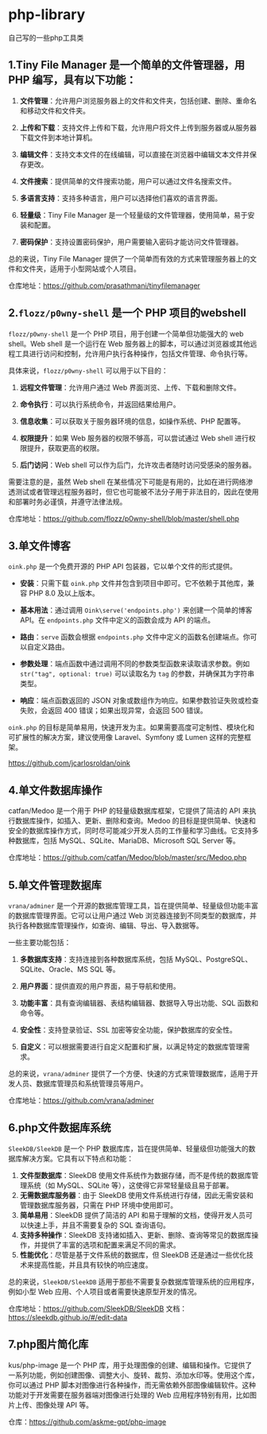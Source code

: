 # php-library
自己写的一些php工具类






## 1.Tiny File Manager 是一个简单的文件管理器，用 PHP 编写，具有以下功能：

1. **文件管理**：允许用户浏览服务器上的文件和文件夹，包括创建、删除、重命名和移动文件和文件夹。

2. **上传和下载**：支持文件上传和下载，允许用户将文件上传到服务器或从服务器下载文件到本地计算机。

3. **编辑文件**：支持文本文件的在线编辑，可以直接在浏览器中编辑文本文件并保存更改。

4. **文件搜索**：提供简单的文件搜索功能，用户可以通过文件名搜索文件。

5. **多语言支持**：支持多种语言，用户可以选择他们喜欢的语言界面。

6. **轻量级**：Tiny File Manager 是一个轻量级的文件管理器，使用简单，易于安装和配置。

7. **密码保护**：支持设置密码保护，用户需要输入密码才能访问文件管理器。

总的来说，Tiny File Manager 提供了一个简单而有效的方式来管理服务器上的文件和文件夹，适用于小型网站或个人项目。

仓库地址：https://github.com/prasathmani/tinyfilemanager



## 2.`flozz/p0wny-shell` 是一个 PHP 项目的webshell

`flozz/p0wny-shell` 是一个 PHP 项目，用于创建一个简单但功能强大的 web shell。Web shell 是一个运行在 Web 服务器上的脚本，可以通过浏览器或其他远程工具进行访问和控制，允许用户执行各种操作，包括文件管理、命令执行等。

具体来说，`flozz/p0wny-shell` 可以用于以下目的：

1. **远程文件管理**：允许用户通过 Web 界面浏览、上传、下载和删除文件。

2. **命令执行**：可以执行系统命令，并返回结果给用户。

3. **信息收集**：可以获取关于服务器环境的信息，如操作系统、PHP 配置等。

4. **权限提升**：如果 Web 服务器的权限不够高，可以尝试通过 Web shell 进行权限提升，获取更高的权限。

5. **后门访问**：Web shell 可以作为后门，允许攻击者随时访问受感染的服务器。

需要注意的是，虽然 Web shell 在某些情况下可能是有用的，比如在进行网络渗透测试或者管理远程服务器时，但它也可能被不法分子用于非法目的，因此在使用和部署时务必谨慎，并遵守法律法规。

仓库地址：https://github.com/flozz/p0wny-shell/blob/master/shell.php



## 3.单文件博客

`oink.php` 是一个免费开源的 PHP API 包装器，它以单个文件的形式提供。

- **安装**：只需下载 `oink.php` 文件并包含到项目中即可。它不依赖于其他库，兼容 PHP 8.0 及以上版本。

- **基本用法**：通过调用 `Oink\serve('endpoints.php')` 来创建一个简单的博客 API。在 `endpoints.php` 文件中定义的函数会成为 API 的端点。

- **路由**：`serve` 函数会根据 `endpoints.php` 文件中定义的函数名创建端点。你可以自定义路由。

- **参数处理**：端点函数中通过调用不同的参数类型函数来读取请求参数。例如 `str("tag", optional: true)` 可以读取名为 `tag` 的参数，并确保其为字符串类型。

- **响应**：端点函数返回的 JSON 对象或数组作为响应。如果参数验证失败或检查失败，会返回 400 错误；如果出现异常，会返回 500 错误。

`oink.php` 的目标是简单易用，快速开发为主。如果需要高度可定制性、模块化和可扩展性的解决方案，建议使用像 Laravel、Symfony 或 Lumen 这样的完整框架。

https://github.com/jcarlosroldan/oink



## 4.单文件数据库操作

catfan/Medoo 是一个用于 PHP 的轻量级数据库框架，它提供了简洁的 API 来执行数据库操作，如插入、更新、删除和查询。Medoo 的目标是提供简单、快速和安全的数据库操作方式，同时尽可能减少开发人员的工作量和学习曲线。它支持多种数据库，包括 MySQL、SQLite、MariaDB、Microsoft SQL Server 等。

仓库地址：https://github.com/catfan/Medoo/blob/master/src/Medoo.php

## 5.单文件管理数据库
`vrana/adminer` 是一个开源的数据库管理工具，旨在提供简单、轻量级但功能丰富的数据库管理界面。它可以让用户通过 Web 浏览器连接到不同类型的数据库，并执行各种数据库管理操作，如查询、编辑、导出、导入数据等。

一些主要功能包括：

1. **多数据库支持**：支持连接到各种数据库系统，包括 MySQL、PostgreSQL、SQLite、Oracle、MS SQL 等。

2. **用户界面**：提供直观的用户界面，易于导航和使用。

3. **功能丰富**：具有查询编辑器、表结构编辑器、数据导入导出功能、SQL 函数和命令等。

4. **安全性**：支持登录验证、SSL 加密等安全功能，保护数据库的安全性。

5. **自定义**：可以根据需要进行自定义配置和扩展，以满足特定的数据库管理需求。

总的来说，`vrana/adminer` 提供了一个方便、快速的方式来管理数据库，适用于开发人员、数据库管理员和系统管理员等用户。

仓库地址：https://github.com/vrana/adminer

## 6.php文件数据库系统
`SleekDB/SleekDB` 是一个 PHP 数据库库，旨在提供简单、轻量级但功能强大的数据库解决方案。它具有以下特点和功能：

1. **文件型数据库**：SleekDB 使用文件系统作为数据存储，而不是传统的数据库管理系统（如 MySQL、SQLite 等），这使得它非常轻量级且易于部署。
2. **无需数据库服务器**：由于 SleekDB 使用文件系统进行存储，因此无需安装和管理数据库服务器，只需在 PHP 环境中使用即可。
3. **简单易用**：SleekDB 提供了简洁的 API 和易于理解的文档，使得开发人员可以快速上手，并且不需要复杂的 SQL 查询语句。
4. **支持多种操作**：SleekDB 支持诸如插入、更新、删除、查询等常见的数据库操作，并提供了丰富的选项和配置来满足不同的需求。
5. **性能优化**：尽管是基于文件系统的数据库，但 SleekDB 还是通过一些优化技术来提高性能，并且具有较快的响应速度。

总的来说，`SleekDB/SleekDB` 适用于那些不需要复杂数据库管理系统的应用程序，例如小型 Web 应用、个人项目或者需要快速原型开发的情况。

仓库地址：https://github.com/SleekDB/SleekDB
文档：https://sleekdb.github.io/#/edit-data

## 7.php图片简化库
kus/php-image 是一个 PHP 库，用于处理图像的创建、编辑和操作。它提供了一系列功能，例如创建图像、调整大小、旋转、裁剪、添加水印等。使用这个库，你可以通过 PHP 脚本对图像进行各种操作，而无需依赖外部图像编辑软件。这种功能对于开发需要在服务器端对图像进行处理的 Web 应用程序特别有用，比如图片上传、图像处理 API 等。

仓库：https://github.com/askme-gpt/php-image